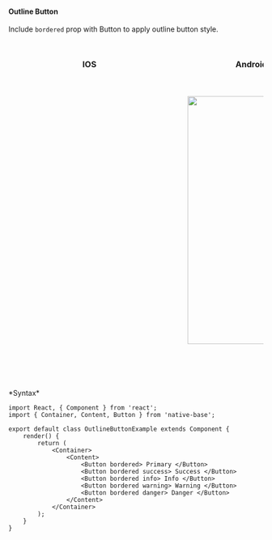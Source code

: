 #### Outline Button

Include <code>bordered</code> prop with Button to apply outline button style.

<br />
    <table>
      <thead>
        <tr style="border-style: hidden">
          <th style="border-style: hidden; padding-right: 34px;">IOS</th>
          <th style="padding-right: 140px;">Android</th>
        </tr>
      </thead>
      <thead>
        <tr style="border-style: hidden">
          <th style="border-style: hidden"><div style="background: url(../../assets/iphone.png) no-repeat; padding: 63px 20px 100px 18px; width: 292px"><img src="{{('../../assets/ios/components/outline-button.png')}}" alt="" /></div></th>
          <th><div style="background: url(../../assets/android.png) no-repeat; padding: 45px 118px 68px 0px; background-size: 292px 576px;"><img height="490px" width="266px" src="{{('../../assets/android/components/outline-button.png')}}" alt="" /></div></th>
        </tr>
      </thead>
    </table>
*Syntax*

<pre class="line-numbers"><code class="language-jsx">import React, { Component } from 'react';
import { Container, Content, Button } from 'native-base';
​
export default class OutlineButtonExample extends Component {
    render() {
        return (
            &lt;Container>
                &lt;Content>
                    &lt;Button bordered> Primary &lt;/Button>
                    &lt;Button bordered success> Success &lt;/Button>
                    &lt;Button bordered info> Info &lt;/Button>
                    &lt;Button bordered warning> Warning &lt;/Button>
                    &lt;Button bordered danger> Danger &lt;/Button>
                &lt;/Content>
            &lt;/Container>
        );
    }
}</code></pre>
